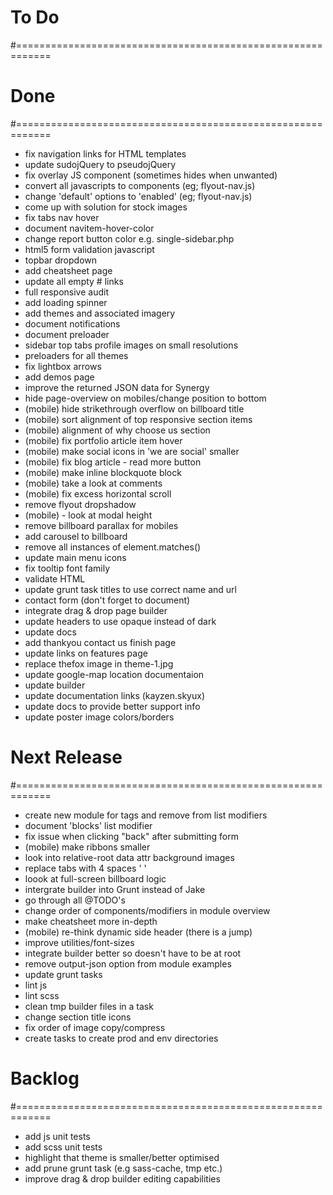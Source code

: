 # To Do
#============================================================


# Done
#============================================================

- fix navigation links for HTML templates
- update sudojQuery to pseudojQuery
- fix overlay JS component (sometimes hides when unwanted)
- convert all javascripts to components (eg; flyout-nav.js)
- change 'default' options to 'enabled' (eg; flyout-nav.js)
- come up with solution for stock images
- fix tabs nav hover
- document navitem-hover-color
- change report button color e.g. single-sidebar.php
- html5 form validation javascript
- topbar dropdown
- add cheatsheet page
- update all empty # links
- full responsive audit
- add loading spinner
- add themes and associated imagery
- document notifications
- document preloader
- sidebar top tabs profile images on small resolutions
- preloaders for all themes
- fix lightbox arrows
- add demos page
- improve the returned JSON data for Synergy
- hide page-overview on mobiles/change position to bottom
- (mobile) hide strikethrough overflow on billboard title
- (mobile) sort alignment of top responsive section items
- (mobile) alignment of why choose us section
- (mobile) fix portfolio article item hover
- (mobile) make social icons in 'we are social' smaller
- (mobile) fix blog article - read more button
- (mobile) make inline blockquote block
- (mobile) take a look at comments
- (mobile) fix excess horizontal scroll
- remove flyout dropshadow
- (mobile) - look at modal height
- remove billboard parallax for mobiles
- add carousel to billboard
- remove all instances of element.matches()
- update main menu icons
- fix tooltip font family
- validate HTML
- update grunt task titles to use correct name and url
- contact form (don't forget to document)
- integrate drag & drop page builder
- update headers to use opaque instead of dark
- update docs
- add thankyou contact us finish page
- update links on features page
- replace thefox image in theme-1.jpg
- update google-map location documentaion
- update builder
- update documentation links (kayzen.skyux)
- update docs to provide better support info
- update poster image colors/borders

# Next Release
#============================================================

- create new module for tags and remove from list modifiers
- document 'blocks' list modifier
- fix issue when clicking "back" after submitting form
- (mobile) make ribbons smaller
- look into relative-root data attr background images
- replace tabs with 4 spaces '	'
- loook at full-screen billboard logic
- intergrate builder into Grunt instead of Jake
- go through all @TODO's
- change order of components/modifiers in module overview
- make cheatsheet more in-depth
- (mobile) re-think dynamic side header (there is a jump)
- improve utilities/font-sizes
- integrate builder better so doesn't have to be at root
- remove output-json option from module examples
- update grunt tasks
- lint js
- lint scss
- clean tmp builder files in a task
- change section title icons
- fix order of image copy/compress
- create tasks to create prod and env directories

# Backlog
#============================================================

- add js unit tests
- add scss unit tests
- highlight that theme is smaller/better optimised
- add prune grunt task (e.g sass-cache, tmp etc.)
- improve drag & drop builder editing capabilities